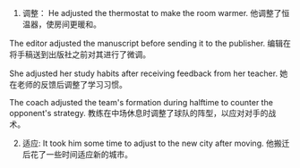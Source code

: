 1. 调整：
He adjusted the thermostat to make the room warmer.
他调整了恒温器，使房间更暖和。

The editor adjusted the manuscript before sending it to the publisher.
编辑在将手稿送到出版社之前对其进行了微调。

She adjusted her study habits after receiving feedback from her teacher.
她在老师的反馈后调整了学习习惯。

The coach adjusted the team's formation during halftime to counter the opponent's strategy.
教练在中场休息时调整了球队的阵型，以应对对手的战术。

2. 适应:
It took him some time to adjust to the new city after moving.
他搬迁后花了一些时间适应新的城市。

